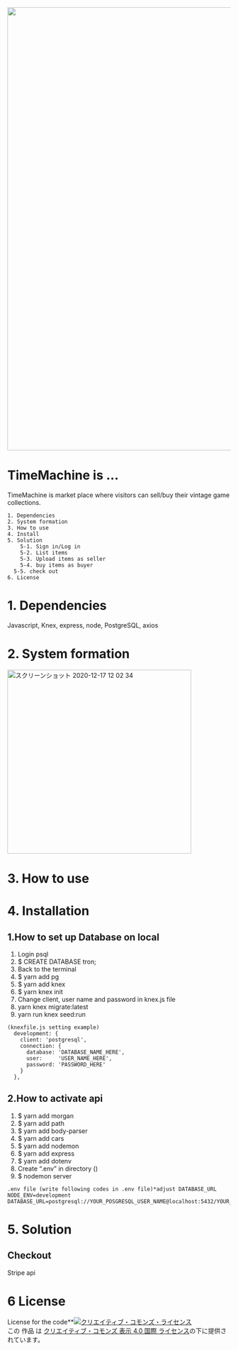 <div align="center">
 <img src ="https://user-images.githubusercontent.com/66049678/102437824-7f31b680-405e-11eb-8651-8305c48d4878.png" width="1000">
 </div>

# TimeMachine is ... #
TimeMachine is market place where visitors can sell/buy their vintage game collections.

```
1. Dependencies
2. System formation
3. How to use
4. Install
5. Solution
	5-1. Sign in/Log in
	5-2. List items
	5-3. Upload items as seller
	5-4. buy items as buyer
  5-5. check out
6. License
```
# 1. Dependencies #
Javascript, Knex, express, node, PostgreSQL, axios

# 2. System formation #

<img width="415" alt="スクリーンショット 2020-12-17 12 02 34" src="https://user-images.githubusercontent.com/66049678/102438532-d1270c00-405f-11eb-9f34-b5ad9445d3ba.png">

# 3. How to use #


# 4. Installation #

## 1.How to set up Database on local ##


1. Login psql
2. $ CREATE DATABASE tron;
3. Back to the terminal
4. $ yarn add pg
5. $ yarn add knex
6. $ yarn knex init
7. Change client, user name and password in knex.js file 
8. yarn knex migrate:latest
9. yarn run knex seed:run

```
(knexfile.js setting example)
  development: {
    client: 'postgresql',
    connection: {
      database: 'DATABASE_NAME_HERE',
      user:     'USER_NAME_HERE',
      password: 'PASSWORD_HERE'
    }
  },
```

## 2.How to activate api ##
1. $ yarn add morgan
2. $ yarn add path
3. $ yarn add body-parser
4. $ yarn add cars
5. $ yarn add nodemon
6. $ yarn add express
7. $ yarn add dotenv
8. Create “.env” in directory ()
9. $ nodemon server

```
.env file (write following codes in .env file)*adjust DATABASE_URL
NODE_ENV=development
DATABASE_URL=postgresql://YOUR_POSGRESQL_USER_NAME@localhost:5432/YOUR_DB_NAME_HERE
```

# 5. Solution #

## Checkout ##
Stripe api

# 6 License #
License for the code**<a rel="license" href="http://creativecommons.org/licenses/by/4.0/"><img alt="クリエイティブ・コモンズ・ライセンス" style="border-width:0" src="https://i.creativecommons.org/l/by/4.0/88x31.png" /></a><br />この 作品 は <a rel="license" href="http://creativecommons.org/licenses/by/4.0/">クリエイティブ・コモンズ 表示 4.0 国際 ライセンス</a>の下に提供されています。






